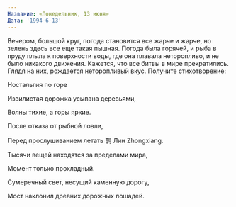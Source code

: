 ```yaml
---
Название: «Понедельник, 13 июня»
Дата: '1994-6-13'
---
```


Вечером, большой круг, погода становится все жарче и жарче, но зелень здесь все еще такая пышная. Погода была горячей, и рыба в пруду плыла к поверхности воды, где она плавала неторопливо, и не было никакого движения. Кажется, что все битвы в мире прекратились. Глядя на них, рождается неторопливый вкус. Получите стихотворение:

Ностальгия по горе

Извилистая дорожка усыпана деревьями,

Волны тихие, а горы яркие.

После отказа от рыбной ловли,

Перед прослушиванием летать 鹊 Лин Zhongxiang.

Тысячи вещей находятся за пределами мира,

Момент только прохладный.

Сумеречный свет, несущий каменную дорогу,

Мост наклонил древних дорожных лошадей.

